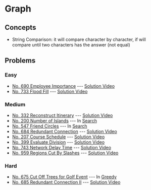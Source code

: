 # Graph

## Concepts
* String Comparison: it will compare character by character, if will compare until two characters has the answer (not equal)

## Problems

### Easy

* [No. 690 Employee Importance](./690_EmployeeImportance.py) --- [Solution Video](https://www.youtube.com/watch?v=kK9TBtQBmCg&list=PLLuMmzMTgVK5gFVMpryw0LkJp4l9WTtdM&index=29)
* [No. 733 Flood Fill](./733_FloodFill.py) --- [Solution Video](https://www.youtube.com/watch?v=ln_mc5LtL5M&list=PLLuMmzMTgVK5gFVMpryw0LkJp4l9WTtdM&index=26)

### Medium

* [No. 332 Reconstruct Itinerary](./332_ReconstructItinerary.py) --- [Solution Video](https://www.youtube.com/watch?v=4udFSOWQpdg&list=PLLuMmzMTgVK5gFVMpryw0LkJp4l9WTtdM&index=35)
* [No. 200 Number of Islands](../Search/200_NumberOfIslands.py) --- In [Search](../Search)
* [No. 547 Friend Circles](../Search/547_FriendCircles.py) --- In [Search](../Search)
* [No. 684 Redundant Connection](./684_RedundantConnection.py) --- [Solution Video](https://www.youtube.com/watch?v=4hJ721ce010&list=PLLuMmzMTgVK5gFVMpryw0LkJp4l9WTtdM&index=30)
* [No. 207 Course Schedule](./207_CourseSchedule.py) --- [Solution Video](https://www.youtube.com/watch?v=M6SBePBMznU&list=PLLuMmzMTgVK5gFVMpryw0LkJp4l9WTtdM&index=27)
* [No. 399 Evaluate Division](./399_EvaluateDivision.py) --- [Solution Video](https://www.youtube.com/watch?v=M6SBePBMznU&list=PLLuMmzMTgVK5gFVMpryw0LkJp4l9WTtdM&index=25)
* [No. 743 Network Delay Time](./743_NetworkDelayTime.py) --- [Solution Video](https://www.youtube.com/watch?v=M6SBePBMznU&list=PLLuMmzMTgVK5gFVMpryw0LkJp4l9WTtdM&index=24)
* [No. 959 Regions Cut By Slashes](./959_RegionsCutBySlashes.py)  --- [Solution Video](https://www.youtube.com/watch?v=n3s9Q7GtfB4&list=PLLuMmzMTgVK5gFVMpryw0LkJp4l9WTtdM&index=5)
### Hard

* [No. 675 Cut Off Trees for Golf Event](../Greedy/675_CutOffTrees.py) --- In [Greedy](../Greedy)
* [No. 685 Redundant Connection II](./685_RedundantConnectionII.py) --- [Solution Video](https://www.youtube.com/watch?v=lnmJT5b4NlM&list=PLLuMmzMTgVK5gFVMpryw0LkJp4l9WTtdM&index=29)
